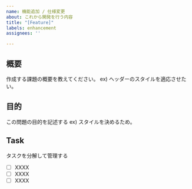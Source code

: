 ```yaml
---
name: 機能追加 / 仕様変更
about: これから開発を行う内容
title: "[Feature]"
labels: enhancement
assignees: ''

---
```


## 概要
作成する課題の概要を教えてください。
ex) ヘッダーのスタイルを適応させたい。

## 目的 
この問題の目的を記述する 
ex) スタイルを決めるため。

## Task
タスクを分解して管理する
- [ ] XXXX
- [ ] XXXX
- [ ] XXXX
